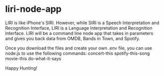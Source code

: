 # liri-node-app
LIRI is like iPhone's SIRI. However, while SIRI is a Speech Interpretation and Recognition Interface, LIRI is a Language Interpretation and Recognition Interface. LIRI will be a command line node app that takes in parameters and gives you back data from OMDB, Bands in Town, and Spotify. 

Once you download the files and create your own .env file, you can use node.js to use the following commands:
concert-this
spotify-this-song
movie-this
do-what-it-says

Happy Hunting!
